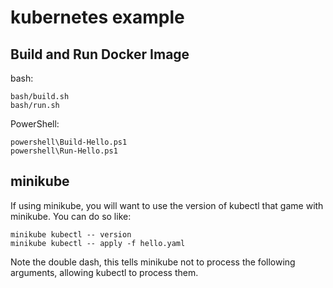 # kubernetes example

## Build and Run Docker Image

bash:

    bash/build.sh
    bash/run.sh

PowerShell:

    powershell\Build-Hello.ps1
    powershell\Run-Hello.ps1


## minikube

If using minikube, you will want to use the version of kubectl that game with
minikube. You can do so like:

    minikube kubectl -- version
    minikube kubectl -- apply -f hello.yaml

Note the double dash, this tells minikube not to process the following
arguments, allowing kubectl to process them.

